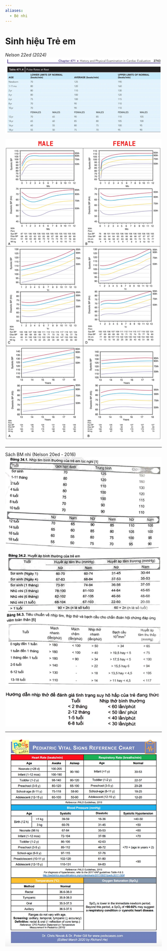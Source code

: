 ```yaml
---
aliases:
  - Bé nhi
---
```

# Sinh hiệu Trẻ em
*Nelson 22ed (2024)*
![Sinh hiệu Trẻ em-20240808203544883.webp](./200%20FILES/201%20Image/Sinh%20hi%E1%BB%87u%20Tr%E1%BA%BB%20em-20240808203544883.webp)

![Sinh hiệu Trẻ em-20240808204715694.webp](./200%20FILES/201%20Image/Sinh%20hi%E1%BB%87u%20Tr%E1%BA%BB%20em-20240808204715694.webp)

---
Sách BM nhi (Nelson 20ed - 2016)
![Sinh hiệu Trẻ em-20240808204909457.webp](./200%20FILES/201%20Image/Sinh%20hi%E1%BB%87u%20Tr%E1%BA%BB%20em-20240808204909457.webp)
![Sinh hiệu Trẻ em-20240808204852941.webp](./200%20FILES/201%20Image/Sinh%20hi%E1%BB%87u%20Tr%E1%BA%BB%20em-20240808204852941.webp)
![Sinh hiệu Trẻ em-20240808205034418.webp](./200%20FILES/201%20Image/Sinh%20hi%E1%BB%87u%20Tr%E1%BA%BB%20em-20240808205034418.webp)

![Sinh hiệu Trẻ em-20240808205301319.webp](./200%20FILES/201%20Image/Sinh%20hi%E1%BB%87u%20Tr%E1%BA%BB%20em-20240808205301319.webp)

---

![Sinh hiệu Trẻ em-20240808202212098.webp](./200%20FILES/201%20Image/Sinh%20hi%E1%BB%87u%20Tr%E1%BA%BB%20em-20240808202212098.webp)
